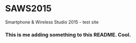 # SAWS2015
Smartphone &amp; Wireless Studio 2015 - test site

### This is me adding something to this README. Cool.

